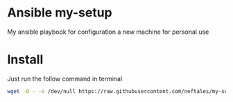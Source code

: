 # Ansible my-setup
My ansible playbook for configuration a new machine for personal use

# Install
Just run the follow command in terminal
```bash
wget -O - -o /dev/null https://raw.githubusercontent.com/neftales/my-setup/auto-install/install.sh | bash bash
```
